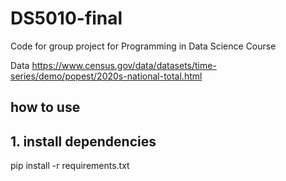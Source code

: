# DS5010-final


Code for group project for Programming in Data Science Course

Data https://www.census.gov/data/datasets/time-series/demo/popest/2020s-national-total.html 

## how to use

## 1. install dependencies 
pip install -r requirements.txt
